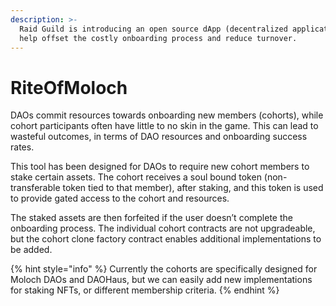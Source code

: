 ```yaml
---
description: >-
  Raid Guild is introducing an open source dApp (decentralized application) to
  help offset the costly onboarding process and reduce turnover.
---
```


# RiteOfMoloch

DAOs commit resources towards onboarding new members (cohorts), while cohort participants often have little to no skin in the game. This can lead to wasteful outcomes, in terms of DAO resources and onboarding success rates.

This tool has been designed for DAOs to require new cohort members to stake certain assets. The cohort receives a soul bound token (non-transferable token tied to that member), after staking, and this token is used to provide gated access to the cohort and resources.

The staked assets are then forfeited if the user doesn’t complete the onboarding process. The individual cohort contracts are not upgradeable, but the cohort clone factory contract enables additional implementations to be added.

{% hint style="info" %}
Currently the cohorts are specifically designed for Moloch DAOs and DAOHaus, but we can easily add new implementations for staking NFTs, or different membership criteria.
{% endhint %}

<figure><img src="https://i.imgur.com/VAZ8SDT.jpg" alt=""><figcaption></figcaption></figure>

